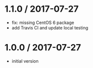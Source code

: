 
1.1.0 / 2017-07-27
==================

  * fix: missing CentOS 6 package
  * add Travis CI and update local testing

1.0.0 / 2017-07-27
==================

  * initial version
